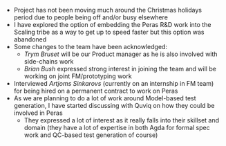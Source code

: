 * Project has not been moving much around the Christmas holidays
  period due to people being off and/or busy elsewhere
* I have explored the option of embedding the Peras R&D work into the
  Scaling tribe as a way to get up to speed faster but this option was
  abandoned
* Some changes to the team have been acknowledged:
  * _Trym Bruset_ will be our Product manager as he is also involved with side-chains work
  * _Brian Bush_ expressed strong interest in joining the team and
    will be working on joint FM/prototyping work
* Interviewed _Artjoms Sinkarovs_ (currently on an internship in FM
  team) for being hired on a permanent contract to work on Peras
* As we are planning to do a lot of work around Model-based test
  generation, I have started discussing with Quviq on how they could
  be involved in Peras
  * They expressed a lot of interest as it really falls into their
    skillset and domain (they have a lot of expertise in both Agda for
    formal spec work and QC-based test generation of course)
